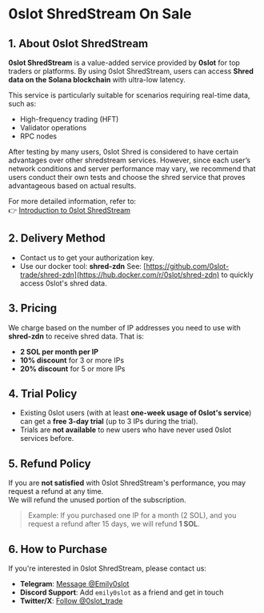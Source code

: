 # 0slot ShredStream On Sale

## 1. About 0slot ShredStream

**0slot ShredStream** is a value-added service provided by **0slot** for top traders or platforms. By using 0slot ShredStream, users can access **Shred data on the Solana blockchain** with ultra-low latency.

This service is particularly suitable for scenarios requiring real-time data, such as:

- High-frequency trading (HFT)
- Validator operations
- RPC nodes

After testing by many users, 0slot Shred is considered to have certain advantages over other shredstream services. However, since each user’s network conditions and server performance may vary, we recommend that users conduct their own tests and choose the shred service that proves advantageous based on actual results.

For more detailed information, refer to:  
👉 [Introduction to 0slot ShredStream](https://github.com/0slot-trade/cookbook/blob/main/shredstream.md)


## 2. Delivery Method

- Contact us to get your authorization key.
- Use our docker tool: **shred-zdn** See: [https://github.com/0slot-trade/shred-zdn](https://hub.docker.com/r/0slot/shred-zdn) to quickly access 0slot's shred data.

## 3. Pricing

We charge based on the number of IP addresses you need to use with **shred-zdn** to receive shred data. That is:
- **2 SOL per month per IP**
- **10% discount** for 3 or more IPs
- **20% discount** for 5 or more IPs


## 4. Trial Policy

- Existing 0slot users (with at least **one-week usage of 0slot's service**) can get a **free 3-day trial** (up to 3 IPs during the trial).
- Trials are **not available** to new users who have never used 0slot services before.


## 5. Refund Policy

If you are **not satisfied** with 0slot ShredStream's performance, you may request a refund at any time.  
We will refund the unused portion of the subscription.

> Example: If you purchased one IP for a month (2 SOL), and you request a refund after 15 days, we will refund **1 SOL**.


## 6. How to Purchase

If you're interested in 0slot ShredStream, please contact us:

- **Telegram**: [Message @Emily0slot](https://t.me/Emily0slot)
- **Discord Support**: Add `emily0slot` as a friend and get in touch
- **Twitter/X**: [Follow @0slot_trade](https://x.com/0slot_trade)  

